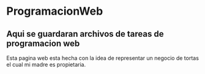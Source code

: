 # ProgramacionWeb
## Aqui se guardaran archivos de tareas de programacion web
Esta pagina web esta hecha con la idea de representar un negocio de tortas el cual mi madre es propietaria.
